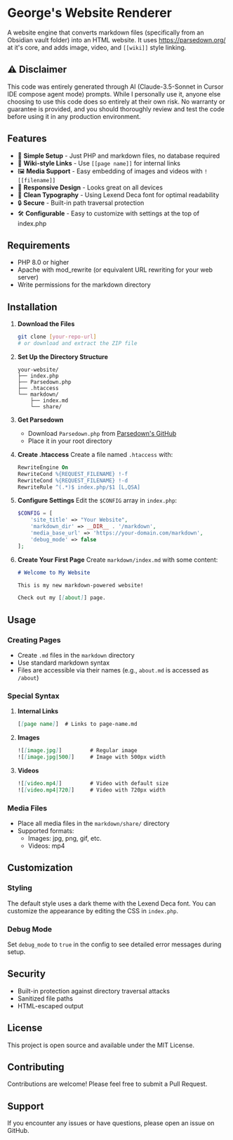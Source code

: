 # George's Website Renderer

A website engine that converts markdown files (specifically from an Obsidian vault folder) into an HTML website. It uses https://parsedown.org/ at it's core, and adds image, video, and `[[wiki]]` style linking.

## ⚠️ Disclaimer

This code was entirely generated through AI (Claude-3.5-Sonnet in Cursor IDE compose agent mode) prompts. While I personally use it, anyone else choosing to use this code does so entirely at their own risk. No warranty or guarantee is provided, and you should thoroughly review and test the code before using it in any production environment.

## Features

- 🚀 **Simple Setup** - Just PHP and markdown files, no database required
- 🔗 **Wiki-style Links** - Use `[[page name]]` for internal links
- 🖼️ **Media Support** - Easy embedding of images and videos with `![[filename]]`
- 📱 **Responsive Design** - Looks great on all devices
- 🎨 **Clean Typography** - Using Lexend Deca font for optimal readability
- 🔒 **Secure** - Built-in path traversal protection
- 🛠️ **Configurable** - Easy to customize with settings at the top of index.php

## Requirements

- PHP 8.0 or higher
- Apache with mod_rewrite (or equivalent URL rewriting for your web server)
- Write permissions for the markdown directory

## Installation

1. **Download the Files**
   ```bash
   git clone [your-repo-url]
   # or download and extract the ZIP file
   ```

2. **Set Up the Directory Structure**
   ```
   your-website/
   ├── index.php
   ├── Parsedown.php
   ├── .htaccess
   └── markdown/
       ├── index.md
       └── share/
   ```

3. **Get Parsedown**
   - Download `Parsedown.php` from [Parsedown's GitHub](https://github.com/erusev/parsedown/blob/master/Parsedown.php)
   - Place it in your root directory

4. **Create .htaccess**
   Create a file named `.htaccess` with:
   ```apache
   RewriteEngine On
   RewriteCond %{REQUEST_FILENAME} !-f
   RewriteCond %{REQUEST_FILENAME} !-d
   RewriteRule ^(.*)$ index.php/$1 [L,QSA]
   ```

5. **Configure Settings**
   Edit the `$CONFIG` array in `index.php`:
   ```php
   $CONFIG = [
       'site_title' => "Your Website",                    
       'markdown_dir' => __DIR__ . '/markdown',           
       'media_base_url' => 'https://your-domain.com/markdown',
       'debug_mode' => false                              
   ];
   ```

6. **Create Your First Page**
   Create `markdown/index.md` with some content:
   ```markdown
   # Welcome to My Website
   
   This is my new markdown-powered website!
   
   Check out my [[about]] page.
   ```

## Usage

### Creating Pages
- Create `.md` files in the `markdown` directory
- Use standard markdown syntax
- Files are accessible via their names (e.g., `about.md` is accessed as `/about`)

### Special Syntax

1. **Internal Links**
   ```markdown
   [[page name]]  # Links to page-name.md
   ```

2. **Images**
   ```markdown
   ![[image.jpg]]         # Regular image
   ![[image.jpg|500]]     # Image with 500px width
   ```

3. **Videos**
   ```markdown
   ![[video.mp4]]         # Video with default size
   ![[video.mp4|720]]     # Video with 720px width
   ```

### Media Files
- Place all media files in the `markdown/share/` directory
- Supported formats:
  - Images: jpg, png, gif, etc.
  - Videos: mp4

## Customization

### Styling
The default style uses a dark theme with the Lexend Deca font. You can customize the appearance by editing the CSS in `index.php`.

### Debug Mode
Set `debug_mode` to `true` in the config to see detailed error messages during setup.

## Security

- Built-in protection against directory traversal attacks
- Sanitized file paths
- HTML-escaped output

## License

This project is open source and available under the MIT License.

## Contributing

Contributions are welcome! Please feel free to submit a Pull Request.

## Support

If you encounter any issues or have questions, please open an issue on GitHub. 
